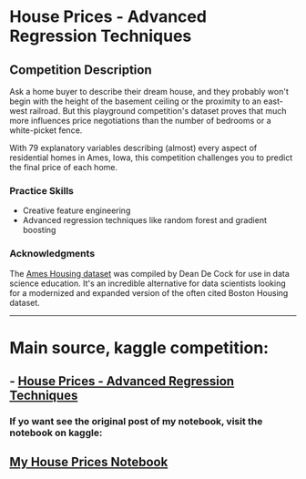 # House Prices - Advanced Regression Techniques 

## Competition Description 

Ask a home buyer to describe their dream house, and they probably won't begin with the height of the basement ceiling or the proximity to an east-west railroad. But this playground competition's dataset proves that much more influences price negotiations than the number of bedrooms or a white-picket fence.

With 79 explanatory variables describing (almost) every aspect of residential homes in Ames, Iowa, this competition challenges you to predict the final price of each home.

### Practice Skills
* Creative feature engineering 
* Advanced regression techniques like random forest and gradient boosting

### Acknowledgments
The [Ames Housing dataset](http://jse.amstat.org/v19n3/decock.pdf) was compiled by Dean De Cock for use in data science education. It's an incredible alternative for data scientists looking for a modernized and expanded version of the often cited Boston Housing dataset. 

--- 

# Main source, kaggle competition:  
## - [House Prices - Advanced Regression Techniques](https://www.kaggle.com/c/house-prices-advanced-regression-techniques)

### If yo want see the original post of my notebook, visit the notebook on kaggle:

## [My House Prices Notebook](https://www.kaggle.com/dataengel/house-prices-advanced-regression-techniques) 
